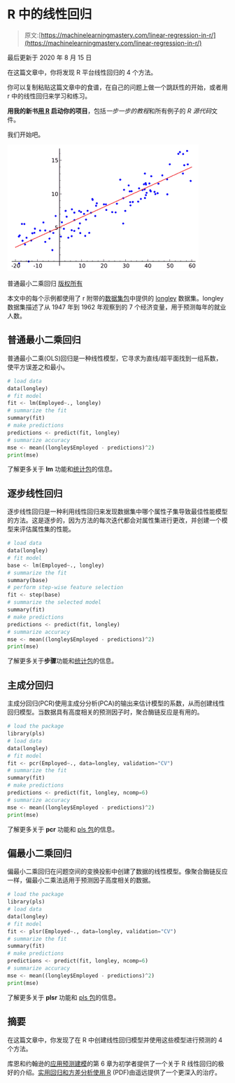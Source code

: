 # R 中的线性回归

> 原文:[https://machinelearningmastery.com/linear-regression-in-r/](https://machinelearningmastery.com/linear-regression-in-r/)

最后更新于 2020 年 8 月 15 日

在这篇文章中，你将发现 R 平台线性回归的 4 个方法。

你可以复制粘贴这篇文章中的食谱，在自己的问题上做一个跳跃性的开始，或者用 r 中的线性回归来学习和练习。

**用我的新书[用 R](https://machinelearningmastery.com/machine-learning-with-r/) 启动你的项目**，包括*一步一步的教程*和所有例子的 *R 源代码*文件。

我们开始吧。

[![ordinary least squares regression](img/7382f4e57a481f1cddf5551b18d1391b.png)](https://machinelearningmastery.com/wp-content/uploads/2014/07/ordinary-least-squares-regression.png)

普通最小二乘回归
[版权所有](https://en.wikipedia.org/wiki/File:Linear_regression.svg)

本文中的每个示例都使用了 r 附带的[数据集包](http://stat.ethz.ch/R-manual/R-devel/library/datasets/html/00Index.html)中提供的 [longley](http://stat.ethz.ch/R-manual/R-devel/library/datasets/html/longley.html) 数据集。longley 数据集描述了从 1947 年到 1962 年观察到的 7 个经济变量，用于预测每年的就业人数。

## 普通最小二乘回归

普通最小二乘(OLS)回归是一种线性模型，它寻求为直线/超平面找到一组系数，使平方误差之和最小。

```py
# load data
data(longley)
# fit model
fit <- lm(Employed~., longley)
# summarize the fit
summary(fit)
# make predictions
predictions <- predict(fit, longley)
# summarize accuracy
mse <- mean((longley$Employed - predictions)^2)
print(mse)
```

了解更多关于 **lm** 功能和[统计包](http://stat.ethz.ch/R-manual/R-devel/library/stats/html/00Index.html)的信息。

## 逐步线性回归

逐步线性回归是一种利用线性回归来发现数据集中哪个属性子集导致最佳性能模型的方法。这是逐步的，因为方法的每次迭代都会对属性集进行更改，并创建一个模型来评估属性集的性能。

```py
# load data
data(longley)
# fit model
base <- lm(Employed~., longley)
# summarize the fit
summary(base)
# perform step-wise feature selection
fit <- step(base)
# summarize the selected model
summary(fit)
# make predictions
predictions <- predict(fit, longley)
# summarize accuracy
mse <- mean((longley$Employed - predictions)^2)
print(mse)
```

了解更多关于**步骤**功能和[统计包](http://stat.ethz.ch/R-manual/R-devel/library/stats/html/00Index.html)的信息。

## 主成分回归

主成分回归(PCR)使用主成分分析(PCA)的输出来估计模型的系数，从而创建线性回归模型。当数据具有高度相关的预测因子时，聚合酶链反应是有用的。

```py
# load the package
library(pls)
# load data
data(longley)
# fit model
fit <- pcr(Employed~., data=longley, validation="CV")
# summarize the fit
summary(fit)
# make predictions
predictions <- predict(fit, longley, ncomp=6)
# summarize accuracy
mse <- mean((longley$Employed - predictions)^2)
print(mse)
```

了解更多关于 **pcr** 功能和 [pls 包](https://cran.r-project.org/web/packages/pls/index.html)的信息。

## 偏最小二乘回归

偏最小二乘回归在问题空间的变换投影中创建了数据的线性模型。像聚合酶链反应一样，偏最小二乘法适用于预测因子高度相关的数据。

```py
# load the package
library(pls)
# load data
data(longley)
# fit model
fit <- plsr(Employed~., data=longley, validation="CV")
# summarize the fit
summary(fit)
# make predictions
predictions <- predict(fit, longley, ncomp=6)
# summarize accuracy
mse <- mean((longley$Employed - predictions)^2)
print(mse)
```

了解更多关于 **plsr** 功能和 [pls 包](https://cran.r-project.org/web/packages/pls/index.html)的信息。

## 摘要

在这篇文章中，你发现了在 R 中创建线性回归模型并使用这些模型进行预测的 4 个方法。

库恩和约翰逊的[应用预测建模](https://amzn.to/3iFPHhq)的第 6 章为初学者提供了一个关于 R 线性回归的极好的介绍。[实用回归和方差分析使用 R](https://cran.r-project.org/doc/contrib/Faraway-PRA.pdf) (PDF)由遥远提供了一个更深入的治疗。